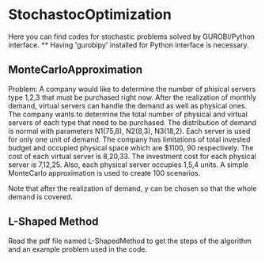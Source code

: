 # StochastocOptimization
Here you can find codes for stochastic problems solved by GUROBI/Python interface.
** Having 'gurobipy' installed for Python interface is necessary.

## MonteCarloApproximation
Problem: A company would like to determine the number of phisical servers type 1,2,3 that must be purchased right now. After the realization of monthly demand, virtual servers can handle the demand as well as physical ones. The company wants to determine the total number of physical and virtual servers of each type that need to be purchased.
The distribution of demand is normal with parameters N1(75,8), N2(8,3), N3(18,2).
Each server is used for only one unit of demand.
The company has limitations of total invested budget and occupied physical space which are $1100, 90 respectively.
The cost of each virtual server is 8,20,33. The investment cost for each physical server is 7,12,25. Also, each physical server occupies 1,5,4 units.
A simple MonteCarlo approximation is used to create 100 scenarios.

Note that after the realization of demand, y can be chosen so that the whole demand is covered.

## L-Shaped Method
Read the pdf file named L-ShapedMethod to get the steps of the algorithm and an example problem used in the code.

